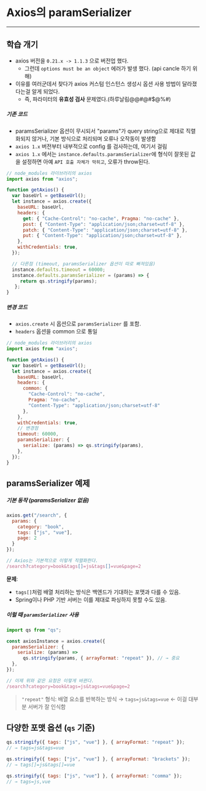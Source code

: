 # Axios의 paramSerializer

---

>

## 학습 개기 

- axios 버전을 `0.21.x -> 1.1.3` 으로 버전업 했다. 
  - 그런데 `options must be an object` 에러가 발생 했다. (api cancle 하기 위해)
- 이유를 여러군데서 찾다가 axios 커스텀 인스턴스 생성시 옵션 사용 방법이 달라졌다는걸 알게 되었다. 
  - 즉, 파라미터의 **유효성 검사** 문제였다.(하루날림@@#@#$@%#)

##### 기존 코드

- paramsSerializer 옵션이 무시되서 "params"가 query string으로 제대로 직렬화되지 않거나, 기본 방식으로 처리되며 오류나 오작동이 발생함
- `axios 1.x` 버전부터 내부적으로 config 를 검사하는데, 여기서 걸림 
- `axios 1.x` 에서는 `instance.defaults.paramsSerializer`에 형식이 잘못된 값을 설정하면 아예 `API 호출 자체가 막히고`, 오류가 throw된다.

```js
// node_modules 라이브러리의 axios
import axios from "axios";

function getAxios() {
  var baseUrl = getBaseUrl();
  let instance = axios.create({
    baseURL: baseUrl,
    headers: {
      get: { "Cache-Control": "no-cache", Pragma: "no-cache" },
      post: { "Content-Type": "application/json;charset=utf-8" },
      patch: { "Content-Type": "application/json;charset=utf-8" },
      put: { "Content-Type": "application/json;charset=utf-8" },
    },
    withCredentials: true,
  });

  // 다른점 (timeout, paramsSerializer 옵션이 따로 빠져있음)
  instance.defaults.timeout = 60000;
  instance.defaults.paramsSerializer = (params) => {
     return qs.stringify(params);
   };
}
```

##### 변경 코드

- `axios.create` 시 옵션으로 `paramsSerializer` 를 포함. 
- `headers` 옵션을 common 으로 통일 

```js
// node_modules 라이브러리의 axios
import axios from "axios";

function getAxios() {
  var baseUrl = getBaseUrl();
  let instance = axios.create({
    baseURL: baseUrl,
    headers: {
      common: {
        "Cache-Control": "no-cache",
        Pragma: "no-cache",
        "Content-Type": "application/json;charset=utf-8"
      },
    },
    withCredentials: true,
    // 변경점 
    timeout: 60000,
    paramsSerializer: {
      serialize: (params) => qs.stringify(params),
    },
  });
}
```

## paramsSerializer 예제

##### 기본 동작 (paramsSerializer 없음)

```js
axios.get("/search", {
  params: {
    category: "book",
    tags: ["js", "vue"],
    page: 2
  }
});
```

```js
// Axios는 기본적으로 이렇게 직렬화한다. 
/search?category=book&tags[]=js&tags[]=vue&page=2
```

**문제**:

- `tags[]`처럼 배열 처리하는 방식은 백엔드가 기대하는 포맷과 다를 수 있음.
- Spring이나 PHP 기반 서버는 이를 제대로 파싱하지 못할 수도 있음.

##### 이럴 때 `paramsSerializer` 사용

```js
import qs from "qs";

const axiosInstance = axios.create({
  paramsSerializer: {
    serialize: (params) =>
      qs.stringify(params, { arrayFormat: "repeat" }), // → 중요
  },
});
```

```js
// 이제 위와 같은 요청은 이렇게 바뀐다. 
/search?category=book&tags=js&tags=vue&page=2
```

> `"repeat"` 형식: 배열 요소를 반복하는 방식
>  → `tags=js&tags=vue` ← 이걸 대부분 서버가 잘 인식함

## 다양한 포맷 옵션 (`qs` 기준)

```js
qs.stringify({ tags: ["js", "vue"] }, { arrayFormat: "repeat" });
// → tags=js&tags=vue

qs.stringify({ tags: ["js", "vue"] }, { arrayFormat: "brackets" });
// → tags[]=js&tags[]=vue

qs.stringify({ tags: ["js", "vue"] }, { arrayFormat: "comma" });
// → tags=js,vue
```